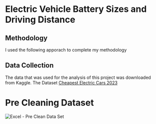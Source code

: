 

# Electric Vehicle Battery Sizes and Driving Distance

## Methodology
I used the following apporach to complete my methodology 

## Data Collection
The data that was used for the analysis of this project was downloaded from Kaggle. The Dataset [Cheapest Electric Cars 2023](https://www.kaggle.com/datasets/kkhandekar/cheapest-electric-cars)

# Pre Cleaning Dataset
![Excel - Pre Clean Data Set](https://github.com/user-attachments/assets/7a72713d-de46-4950-b2c0-ce975a5b24f8)
